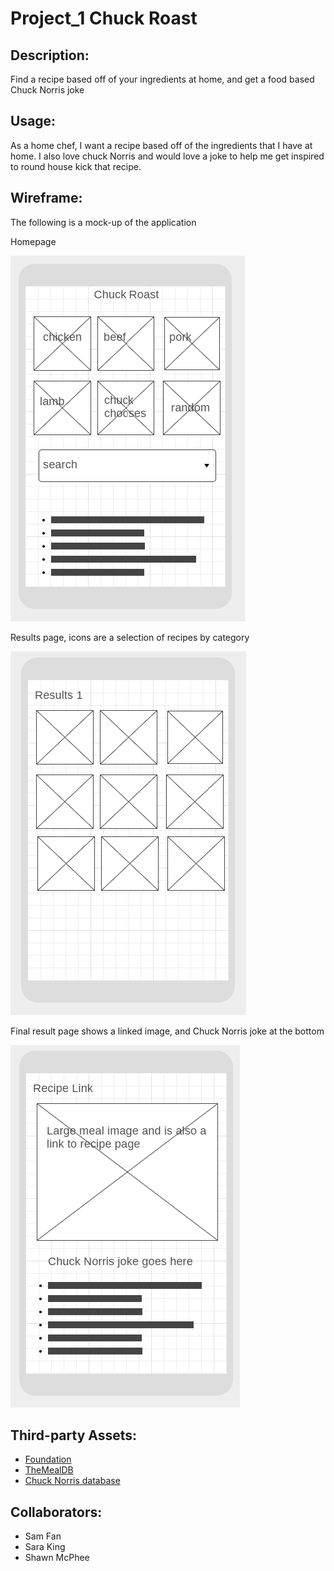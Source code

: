 # Project_1 Chuck Roast

## Description:

Find a recipe based off of your ingredients at home, and get a food based Chuck Norris joke

## Usage:

As a home chef, I want a recipe based off of the ingredients that I have at home. I also love chuck Norris and would love a joke to help me get inspired to round house kick that recipe.

## Wireframe:

The following is a mock-up of the application

Homepage

![Homepage](./Wireframe/WireFrame-1.png)

Results page, icons are a selection of recipes by category

![Results](./Wireframe/WireFrame-2.png)

Final result page shows a linked image, and Chuck Norris joke at the bottom

![Final](./Wireframe/WireFrame-3.png)

## Third-party Assets:

- [Foundation](https://get.foundation/sites/docs/installation.html)
- [TheMealDB](https://www.themealdb.com/api.php)
- [Chuck Norris database](http://www.icndb.com/api/)

## Collaborators:

- Sam Fan
- Sara King
- Shawn McPhee
